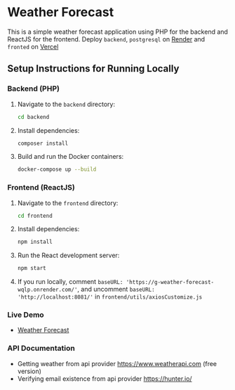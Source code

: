 # Weather Forecast

This is a simple weather forecast application using PHP for the backend and ReactJS for the frontend. Deploy `backend`, `postgresql` on [Render](https://render.com/) and `fronted` on [Vercel](https://vercel.com/)

## Setup Instructions for Running Locally

### Backend (PHP)

1. Navigate to the `backend` directory:
    ```sh
    cd backend
    ```

2. Install dependencies:
    ```sh
    composer install
    ```

3. Build and run the Docker containers:
    ```sh
    docker-compose up --build
    ```

### Frontend (ReactJS)

1. Navigate to the `frontend` directory:
    ```sh
    cd frontend
    ```

2. Install dependencies:
    ```sh
    npm install
    ```

3. Run the React development server:
    ```sh
    npm start
    ```
4. If you run locally, comment `baseURL: 'https://g-weather-forecast-wqlp.onrender.com/'`, and uncomment `baseURL: 'http://localhost:8081/'` in `frontend/utils/axiosCustomize.js` 
    
### Live Demo

- [Weather Forecast](https://g-weather-forecast-red.vercel.app/)

### API Documentation

- Getting weather from api provider https://www.weatherapi.com (free version)
- Verifying email existence from api provider https://hunter.io/
